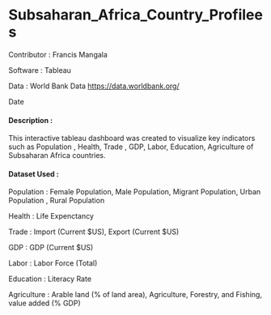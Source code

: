 # Subsaharan_Africa_Country_Profilees

Contributor : Francis Mangala

Software : Tableau

Data : World Bank Data https://data.worldbank.org/

Date

#### Description :

This interactive tableau dashboard was created to visualize key indicators such as Population , Health, Trade , GDP, Labor, Education, Agriculture of Subsaharan Africa countries.

#### Dataset Used :

Population : Female Population, Male Population, Migrant Population, Urban Population , Rural Population

Health : Life Expenctancy

Trade : Import (Current $US), Export (Current $US)

GDP : GDP (Current $US)

Labor : Labor Force (Total)

Education : Literacy Rate

Agriculture : Arable land (% of land area), Agriculture, Forestry, and Fishing, value added (% GDP)


